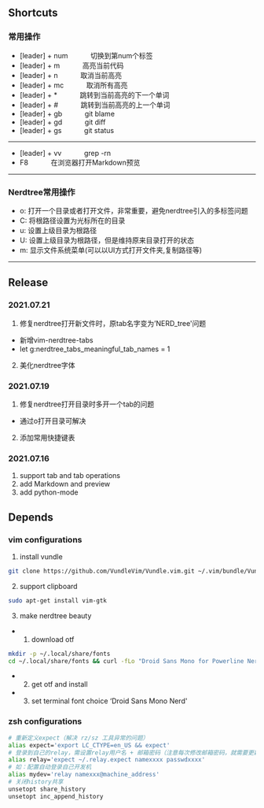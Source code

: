 ## Shortcuts
### 常用操作
* [leader] + num   &emsp;&emsp;&emsp;切换到第num个标签
* [leader] + m     &emsp;&emsp;&emsp;高亮当前代码
* [leader] + n     &emsp;&emsp;&emsp;取消当前高亮
* [leader] + mc    &emsp;&emsp;&emsp;取消所有高亮
* [leader] + *     &emsp;&emsp;&emsp;跳转到当前高亮的下一个单词
* [leader] + #     &emsp;&emsp;&emsp;跳转到当前高亮的上一个单词
* [leader] + gb    &emsp;&emsp;&emsp;git blame
* [leader] + gd    &emsp;&emsp;&emsp;git diff
* [leader] + gs    &emsp;&emsp;&emsp;git status
---
* [leader] + vv    &emsp;&emsp;&emsp;grep -rn
* F8                &emsp;&emsp;&emsp;在浏览器打开Markdown预览
---
### Nerdtree常用操作
* o: 打开一个目录或者打开文件，非常重要，避免nerdtree引入的多标签问题
* C: 将根路径设置为光标所在的目录
* u: 设置上级目录为根路径
* U: 设置上级目录为根路径，但是维持原来目录打开的状态
* m: 显示文件系统菜单(可以以UI方式打开文件夹,复制路径等)
---

## Release

### 2021.07.21
1. 修复nerdtree打开新文件时，原tab名字变为’NERD_tree'问题
 * 新增vim-nerdtree-tabs
 * let g:nerdtree_tabs_meaningful_tab_names = 1
2. 美化nerdtree字体

### 2021.07.19
1. 修复nerdtree打开目录时多开一个tab的问题
 * 通过o打开目录可解决
2. 添加常用快捷键表

### 2021.07.16
1. support tab and tab operations
2. add Markdown and preview
3. add python-mode


## Depends

### vim configurations

1. install vundle  
```bash
git clone https://github.com/VundleVim/Vundle.vim.git ~/.vim/bundle/Vundle.vim
```
2. support clipboard
```bash
sudo apt-get install vim-gtk
```
3. make nerdtree beauty
 * 1) download otf
```bash
mkdir -p ~/.local/share/fonts
cd ~/.local/share/fonts && curl -fLo "Droid Sans Mono for Powerline Nerd Font Complete.otf" https://github.com/ryanoasis/nerd-fonts/raw/master/patched-fonts/DroidSansMono/complete/Droid%20Sans%20Mono%20Nerd%20Font%20Complete.otf
```
 * 2) get otf and install
 * 3) set terminal font choice ‘Droid Sans Mono Nerd'


### zsh configurations

```bash
# 重新定义expect（解决 rz/sz 工具异常的问题）
alias expect='export LC_CTYPE=en_US && expect'
# 登录到自己的relay，需设置relay用户名 + 邮箱密码（注意每次修改邮箱密码，就需要更新一次！！！）
alias relay='expect ~/.relay.expect namexxxx passwdxxxx'
# 如：配置自动登录自己开发机
alias mydev='relay namexxx@machine_address'
# 关闭history共享
unsetopt share_history
unsetopt inc_append_history
```


